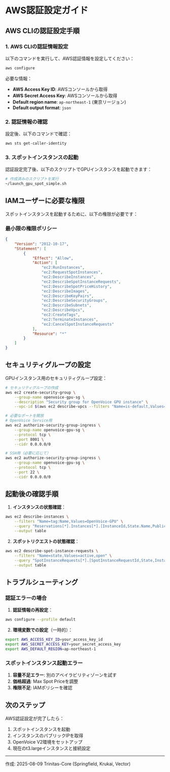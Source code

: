# AWS認証設定ガイド

## AWS CLIの認証設定手順

### 1. AWS CLIの認証情報設定

以下のコマンドを実行して、AWS認証情報を設定してください：

```bash
aws configure
```

必要な情報：
- **AWS Access Key ID**: AWSコンソールから取得
- **AWS Secret Access Key**: AWSコンソールから取得  
- **Default region name**: `ap-northeast-1` (東京リージョン)
- **Default output format**: `json`

### 2. 認証情報の確認

設定後、以下のコマンドで確認：

```bash
aws sts get-caller-identity
```

### 3. スポットインスタンスの起動

認証設定完了後、以下のスクリプトでGPUインスタンスを起動できます：

```bash
# 作成済みのスクリプトを実行
~/launch_gpu_spot_simple.sh
```

## IAMユーザーに必要な権限

スポットインスタンスを起動するために、以下の権限が必要です：

### 最小限の権限ポリシー

```json
{
    "Version": "2012-10-17",
    "Statement": [
        {
            "Effect": "Allow",
            "Action": [
                "ec2:RunInstances",
                "ec2:RequestSpotInstances",
                "ec2:DescribeInstances",
                "ec2:DescribeSpotInstanceRequests",
                "ec2:DescribeSpotPriceHistory",
                "ec2:DescribeImages",
                "ec2:DescribeKeyPairs",
                "ec2:DescribeSecurityGroups",
                "ec2:DescribeSubnets",
                "ec2:DescribeVpcs",
                "ec2:CreateTags",
                "ec2:TerminateInstances",
                "ec2:CancelSpotInstanceRequests"
            ],
            "Resource": "*"
        }
    ]
}
```

## セキュリティグループの設定

GPUインスタンス用のセキュリティグループ設定：

```bash
# セキュリティグループの作成
aws ec2 create-security-group \
    --group-name openvoice-gpu-sg \
    --description "Security group for OpenVoice GPU instance" \
    --vpc-id $(aws ec2 describe-vpcs --filters "Name=is-default,Values=true" --query "Vpcs[0].VpcId" --output text)

# 必要なポートを開放
# OpenVoice Service用
aws ec2 authorize-security-group-ingress \
    --group-name openvoice-gpu-sg \
    --protocol tcp \
    --port 8001 \
    --cidr 0.0.0.0/0

# SSH用（必要に応じて）
aws ec2 authorize-security-group-ingress \
    --group-name openvoice-gpu-sg \
    --protocol tcp \
    --port 22 \
    --cidr 0.0.0.0/0
```

## 起動後の確認手順

1. **インスタンスの状態確認**：
```bash
aws ec2 describe-instances \
    --filters "Name=tag:Name,Values=OpenVoice-GPU" \
    --query "Reservations[*].Instances[*].[InstanceId,State.Name,PublicIpAddress]" \
    --output table
```

2. **スポットリクエストの状態確認**：
```bash
aws ec2 describe-spot-instance-requests \
    --filters "Name=state,Values=active,open" \
    --query "SpotInstanceRequests[*].[SpotInstanceRequestId,State,InstanceId]" \
    --output table
```

## トラブルシューティング

### 認証エラーの場合

1. **認証情報の再設定**：
```bash
aws configure --profile default
```

2. **環境変数での設定**（一時的）：
```bash
export AWS_ACCESS_KEY_ID=your_access_key_id
export AWS_SECRET_ACCESS_KEY=your_secret_access_key
export AWS_DEFAULT_REGION=ap-northeast-1
```

### スポットインスタンス起動エラー

1. **容量不足エラー**: 別のアベイラビリティゾーンを試す
2. **価格超過**: Max Spot Priceを調整
3. **権限不足**: IAMポリシーを確認

## 次のステップ

AWS認証設定が完了したら：

1. スポットインスタンスを起動
2. インスタンスのパブリックIPを取得
3. OpenVoice V2環境をセットアップ
4. 現在のt3.largeインスタンスと接続設定

---
作成: 2025-08-09
Trinitas-Core (Springfield, Krukai, Vector)